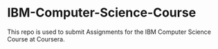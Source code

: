 # IBM-Computer-Science-Course
This repo is used to submit Assignments for the IBM Computer Science Course at Coursera.
